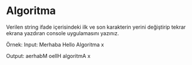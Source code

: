 # Algoritma

Verilen string ifade içerisindeki ilk ve son karakterin yerini değiştirip tekrar ekrana yazdıran console uygulamasını yazınız.

Örnek: Input: Merhaba Hello Algoritma x

Output: aerhabM oellH algoritmA x